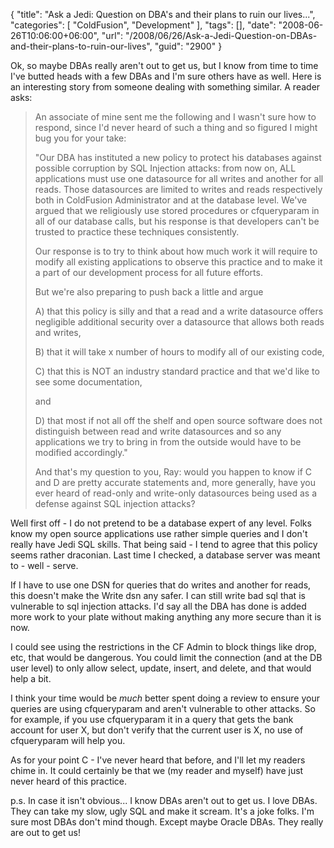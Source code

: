 {
	"title": "Ask a Jedi: Question on DBA's and their plans to ruin our lives...",
	"categories": [
		"ColdFusion",
		"Development"
	],
	"tags": [],
	"date": "2008-06-26T10:06:00+06:00",
	"url": "/2008/06/26/Ask-a-Jedi-Question-on-DBAs-and-their-plans-to-ruin-our-lives",
	"guid": "2900"
}

Ok, so maybe DBAs really aren't out to get us, but I know from time to time I've butted heads with a few DBAs and I'm sure others have as well. Here is an interesting story from someone dealing with something similar. 
A reader asks:

<blockquote>
<p>
An associate of mine sent me the following and I wasn't sure how to respond, since I'd never heard of such a thing and so figured I might bug you for your take:

"Our DBA has instituted a new policy to protect his databases against possible corruption by SQL Injection attacks: from now on, ALL applications must use one datasource for all writes and another for
all reads.  Those datasources are limited to writes and reads
respectively both in ColdFusion Administrator and at the database level.  We've argued that we religiously use
stored procedures or cfqueryparam in all of our database calls, but his response is that developers can't be trusted to practice these techniques consistently.

Our response is to try to think about how much work it will require to modify all existing applications to observe this practice and to make it a part of our development process for all future efforts.

But we're also preparing to push back a little and argue

A) that this policy is silly and that a read and a write datasource offers negligible additional security over a datasource that allows both reads and writes,

B) that it will take x number of hours to modify all of our existing code,

C) that this is NOT an industry standard practice and that we'd like to see some documentation,

and

D) that most if not all off the shelf and open source software does not distinguish between read and write datasources and so any applications we try to bring in from the outside would have to be modified accordingly."

And that's my question to you, Ray: would you happen to know if C and D are pretty accurate statements and, more generally, have you ever heard of read-only and write-only datasources being used as a defense against SQL injection attacks?
</p>
</blockquote>
<!--more-->
Well first off - I do not pretend to be a database expert of any level. Folks know my open source applications use rather simple queries and I don't really have Jedi SQL skills. That being said - I tend to agree that this policy seems rather draconian. Last time I checked, a database server was meant to - well - serve. 

If I have to use one DSN for queries that do writes and another for reads, this doesn't make the Write dsn any safer. I can still write bad sql that is vulnerable to sql injection attacks. I'd say all the DBA has done is added more work to your plate without making anything any more secure than it is now.

I could see using the restrictions in the CF Admin to block things like drop, etc, that would be dangerous. You could limit the connection (and at the DB user level) to only allow select, update, insert, and delete, and that would help a bit. 

I think your time would be <i>much</i> better spent doing a review to ensure your queries are using cfqueryparam and aren't vulnerable to other attacks. So for example, if you use cfqueryparam it in a query that gets the bank account for user X, but don't verify that the current user is X, no use of cfqueryparam will help you. 

As for your point C - I've never heard that before, and I'll let my readers chime in. It could certainly be that we (my reader and myself) have just never heard of this practice.

p.s. In case it isn't obvious... I know DBAs aren't out to get us. I love DBAs. They can take my slow, ugly SQL and make it scream. It's a joke folks. I'm sure most DBAs don't mind though. Except maybe Oracle DBAs. They really are out to get us!